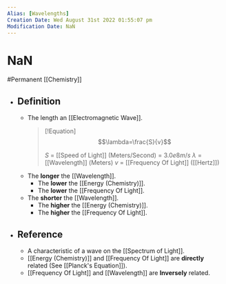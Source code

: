 ```yaml
---
Alias: [Wavelengths]
Creation Date: Wed August 31st 2022 01:55:07 pm 
Modification Date: NaN
---
```

# NaN
#Permanent [[Chemistry]]

- ## Definition
	- The length an [[Electromagnetic Wave]].
	  > [!Equation]
	  > $$\lambda=\frac{S}{v}$$
	  > 
	  > $S$ = [[Speed of Light]] (Meters/Second) = $3.0e8m/s$
	  > $\lambda$ = [[Wavelength]] (Meters)
	  > $v$ = [[Frequency Of Light]] ([[Hertz]])
	- The **longer** the [[Wavelength]].
		- The **lower** the [[Energy (Chemistry)]].
		- The **lower** the [[Frequency Of Light]].
	- The **shorter** the [[Wavelength]].
		- The **higher** the [[Energy (Chemistry)]].
		- The **higher** the [[Frequency Of Light]].
- ## Reference
	- A characteristic of a wave on the [[Spectrum of Light]].
	- [[Energy (Chemistry)]] and [[Frequency Of Light]] are **directly** related (See [[Planck's Equation]]).
	- [[Frequency Of Light]] and [[Wavelength]] are **Inversely** related.
